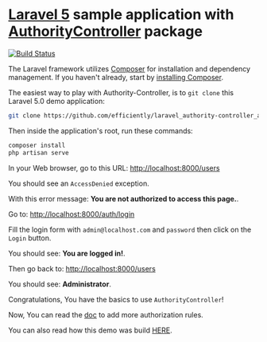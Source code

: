 [Laravel 5](http://laravel.com) sample application with [AuthorityController](https://github.com/efficiently/authority-controller/tree/2.0) package
=====================

[![Build Status](https://travis-ci.org/efficiently/laravel_authority-controller_app.svg?branch=2.0)](https://travis-ci.org/efficiently/laravel_authority-controller_app)

The Laravel framework utilizes [Composer](http://getcomposer.org/) for installation and dependency management. If you haven't already, start by [installing Composer](http://getcomposer.org/doc/00-intro.md).

The easiest way to play with Authority-Controller, is to `git clone` this Laravel 5.0 demo application:
```bash
git clone https://github.com/efficiently/laravel_authority-controller_app --branch 2.0 && cd laravel_authority-controller_app/
```

Then inside the application's root, run these commands:
```bash
composer install
php artisan serve
```
In your Web browser, go to this URL: [http://localhost:8000/users](http://localhost:8000/users)

You should see an `AccessDenied` exception.

With this error message: __You are not authorized to access this page.__.

Go to: [http://localhost:8000/auth/login](http://localhost:8000/auth/login)

Fill the login form with `admin@localhost.com` and `password` then click on the `Login` button.

You should see: __You are logged in!__.

Then go back to: [http://localhost:8000/users](http://localhost:8000/users)

You should see: __Administrator__.

Congratulations, You have the basics to use `AuthorityController`!

Now, You can read the [doc](https://github.com/efficiently/authority-controller/blob/2.0/README.md#check-authority-rules--authorization) to add more authorization rules.

You can also read how this demo was build [HERE](demo_making_of.md).
